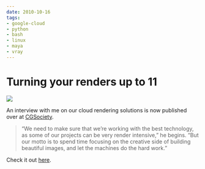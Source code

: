 ```yaml
---
date: 2010-10-16
tags:
- google-cloud
- python
- bash
- linux
- maya
- vray
---
```



# Turning your renders up to 11

![](/static/gce/cgsociety01.png)

An interview with me on our cloud rendering solutions is now published over
at [CGSociety](http://www.cgsociety.org/news/article/1379/turning-your-renders-up-to-11).

> “We need to make sure that we’re working with the best technology, as some of our projects can be very render intensive,” he begins. “But our motto is to spend time focusing on the creative side of building beautiful images, and let the machines do the hard work.”

Check it out [here](http://www.cgsociety.org/news/article/1379/turning-your-renders-up-to-11).